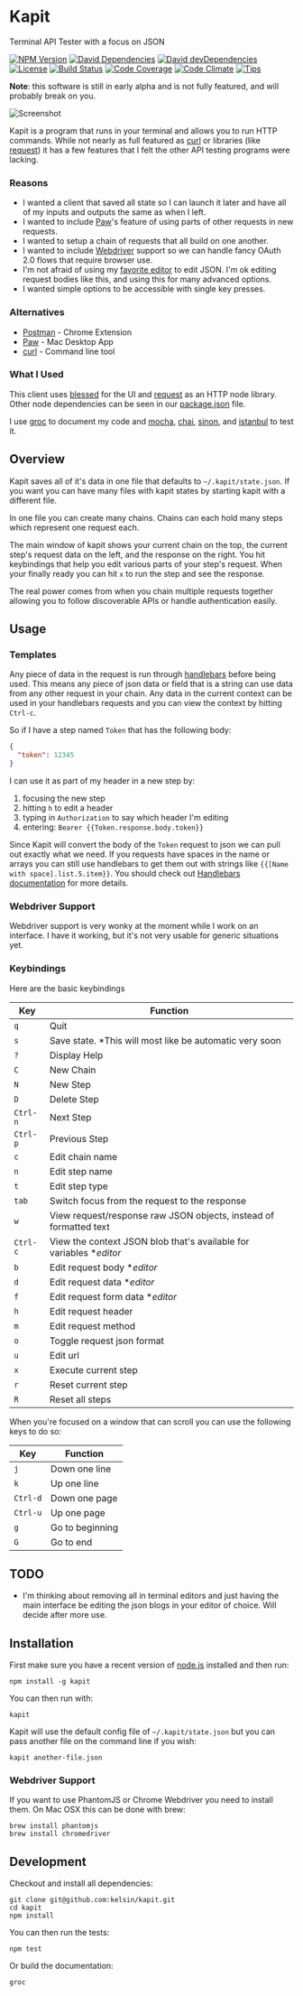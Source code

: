 # Kapit

Terminal API Tester with a focus on JSON

[![NPM Version](http://img.shields.io/npm/v/kapit.svg)](https://www.npmjs.org/package/kapit)
[![David Dependencies](http://img.shields.io/david/kelsin/kapit.svg)](https://david-dm.org/kelsin/kapit)
[![David devDependencies](http://img.shields.io/david/dev/kelsin/kapit.svg)](https://david-dm.org/kelsin/kapit)
[![License](http://img.shields.io/badge/license-MIT-blue.svg)](https://github.com/kelsin/kapit/blob/master/LICENSE)
[![Build Status](http://img.shields.io/travis/kelsin/kapit.svg)](https://travis-ci.org/kelsin/kapit)
[![Code Coverage](http://img.shields.io/codeclimate/coverage/github/kelsin/kapit.svg)](https://codeclimate.com/github/kelsin/kapit)
[![Code Climate](http://img.shields.io/codeclimate/github/kelsin/kapit.svg)](https://codeclimate.com/github/kelsin/kapit)
[![Tips](https://img.shields.io/gratipay/kelsin.svg)](https://gratipay.com/kelsin/)

**Note**: this software is still in early alpha and is not fully featured, and
will probably break on you.

![Screenshot](https://raw.githubusercontent.com/kelsin/kapit/master/screenshot.png)

Kapit is a program that runs in your terminal and allows you to run HTTP
commands. While not nearly as full featured as [curl](http://curl.haxx.se/) or
libraries (like [request](https://github.com/request/request)) it has a few
features that I felt the other API testing programs were lacking.

### Reasons

* I wanted a client that saved all state so I can launch it later and have all
of my inputs and outputs the same as when I left.
* I wanted to include [Paw](https://luckymarmot.com/paw)'s feature of using
parts of other requests in new requests.
* I wanted to setup a chain of requests that all build on one another.
* I wanted to include
[Webdriver](http://docs.seleniumhq.org/projects/webdriver/) support so we can
handle fancy OAuth 2.0 flows that require browser use.
* I'm not afraid of using my
[favorite editor](http://www.gnu.org/software/emacs/) to edit JSON. I'm ok
editing request bodies like this, and using this for many advanced options.
* I wanted simple options to be accessible with single key presses.

### Alternatives

* [Postman](http://www.getpostman.com/) - Chrome Extension
* [Paw](https://luckymarmot.com/paw) - Mac Desktop App
* [curl](http://curl.haxx.se/) - Command line tool

### What I Used

This client uses [blessed](https://github.com/chjj/blessed) for the UI and
[request](https://github.com/request/request) as an HTTP node library. Other
node dependencies can be seen in our
[package.json](https://github.com/kelsin/kapit/blob/master/package.json) file.

I use [groc](https://github.com/nevir/groc) to document my code and
[mocha](http://mochajs.org/), [chai](http://chaijs.com/),
[sinon](http://sinonjs.org/), and
[istanbul](http://gotwarlost.github.io/istanbul/) to test it.

## Overview

Kapit saves all of it's data in one file that defaults to
`~/.kapit/state.json`. If you want you can have many files with kapit states by
starting kapit with a different file.

In one file you can create many chains. Chains can each hold many steps which
represent one request each.

The main window of kapit shows your current chain on the top, the current step's
request data on the left, and the response on the right. You hit keybindings
that help you edit various parts of your step's request. When your finally ready
you can hit `x` to run the step and see the response.

The real power comes from when you chain multiple requests together allowing you
to follow discoverable APIs or handle authentication easily.

## Usage

### Templates

Any piece of data in the request is run through
[handlebars](http://handlebarsjs.com/) before being used. This means any piece
of json data or field that is a string can use data from any other request in
your chain. Any data in the current context can be used in your handlebars
requests and you can view the context by hitting `Ctrl-c`.

So if I have a step named `Token` that has the following body:

``` json
{
  "token": 12345
}
```

I can use it as part of my header in a new step by:

1. focusing the new step
2. hitting `h` to edit a header
3. typing in `Authorization` to say which header I'm editing
4. entering: `Bearer {{Token.response.body.token}}`

Since Kapit will convert the body of the `Token` request to json we can pull out
exactly what we need. If you requests have spaces in the name or arrays you can
still use handlebars to get them out with strings like
`{{[Name with space].list.5.item}}`. You should check out
[Handlebars documentation](http://handlebarsjs.com/expressions.html) for more
details.

### Webdriver Support

Webdriver support is very wonky at the moment while I work on an interface. I
have it working, but it's not very usable for generic situations yet.

### Keybindings

Here are the basic keybindings

|Key|Function|
|---|--------|
|`q`|Quit|
|`s`|Save state. *This will most like be automatic very soon|
|`?`|Display Help|
|`C`|New Chain|
|`N`|New Step|
|`D`|Delete Step|
|`Ctrl-n`|Next Step|
|`Ctrl-p`|Previous Step|
|`c`|Edit chain name|
|`n`|Edit step name|
|`t`|Edit step type|
|`tab`|Switch focus from the request to the response|
|`w`|View request/response raw JSON objects, instead of formatted text|
|`Ctrl-c`|View the context JSON blob that's available for variables *_editor_|
|`b`|Edit request body *_editor_|
|`d`|Edit request data *_editor_|
|`f`|Edit request form data *_editor_|
|`h`|Edit request header|
|`m`|Edit request method|
|`o`|Toggle request json format|
|`u`|Edit url|
|`x`|Execute current step|
|`r`|Reset current step|
|`R`|Reset all steps|

When you're focused on a window that can scroll you can use the following keys
to do so:

|Key|Function|
|---|--------|
|`j`|Down one line|
|`k`|Up one line|
|`Ctrl-d`|Down one page|
|`Ctrl-u`|Up one page|
|`g`|Go to beginning|
|`G`|Go to end|

## TODO

* I'm thinking about removing all in terminal editors and just having the main
  interface be editing the json blogs in your editor of choice. Will decide
  after more use.

## Installation

First make sure you have a recent version of [node.js](http://nodejs.org/) installed and then run:

    npm install -g kapit

You can then run with:

    kapit

Kapit will use the default config file of `~/.kapit/state.json` but you can pass
another file on the command line if you wish:

    kapit another-file.json

### Webdriver Support

If you want to use PhantomJS or Chrome Webdriver you need to install them. On Mac OSX this can be done with brew:

    brew install phantomjs
    brew install chromedriver

## Development

Checkout and install all dependencies:

    git clone git@github.com:kelsin/kapit.git
    cd kapit
    npm install

You can then run the tests:

    npm test

Or build the documentation:

    groc
